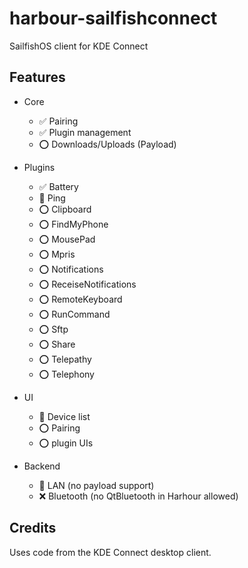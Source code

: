 # harbour-sailfishconnect
SailfishOS client for KDE Connect


## Features

* Core
    * :white_check_mark: Pairing
    * :white_check_mark: Plugin management
    * :o: Downloads/Uploads (Payload)

* Plugins
    * :white_check_mark: Battery
    * :construction: Ping
    * :o: Clipboard
    * :o: FindMyPhone
    * :o: MousePad
    * :o: Mpris
    * :o: Notifications
    * :o: ReceiseNotifications
    * :o: RemoteKeyboard
    * :o: RunCommand
    * :o: Sftp
    * :o: Share
    * :o: Telepathy
    * :o: Telephony

* UI
    * :construction: Device list
    * :o: Pairing
    * :o: plugin UIs

* Backend
    * :construction: LAN (no payload support)
    * :x: Bluetooth (no QtBluetooth in Harhour allowed)


## Credits

Uses code from the KDE Connect desktop client.
